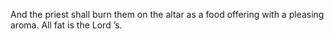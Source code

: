 And the priest shall burn them on the altar as a food offering with a pleasing aroma. All fat is the Lord ’s.
